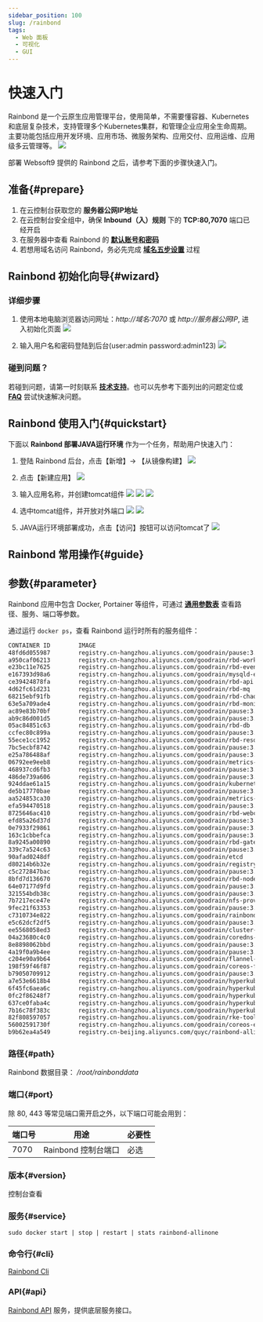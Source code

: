 ```yaml
---
sidebar_position: 100
slug: /rainbond
tags:
  - Web 面板
  - 可视化
  - GUI
---
```


# 快速入门

Rainbond 是一个云原生应用管理平台，使用简单，不需要懂容器、Kubernetes和底层复杂技术，支持管理多个Kubernetes集群，和管理企业应用全生命周期。主要功能包括应用开发环境、应用市场、微服务架构、应用交付、应用运维、应用级多云管理等。
![](https://libs.websoft9.com/Websoft9/DocsPicture/zh/rainbond/rainbond-main-websoft9.png)

部署 Websoft9 提供的 Rainbond 之后，请参考下面的步骤快速入门。

## 准备{#prepare}

1. 在云控制台获取您的 **服务器公网IP地址** 
2. 在云控制台安全组中，确保 **Inbound（入）规则** 下的 **TCP:80,7070** 端口已经开启
3. 在服务器中查看 Rainbond 的 **[默认账号和密码](./user/credentials)**  
4. 若想用域名访问 Rainbond，务必先完成 **[域名五步设置](./administrator/domain_step)** 过程

## Rainbond 初始化向导{#wizard}

### 详细步骤

1. 使用本地电脑浏览器访问网址：*http://域名:7070* 或 *http://服务器公网IP*, 进入初始化页面
   ![](https://libs.websoft9.com/Websoft9/DocsPicture/zh/rainbond/rainbond-login-websoft9.png)

2. 输入用户名和密码登陆到后台(user:admin password:admin123)
   ![](https://libs.websoft9.com/Websoft9/DocsPicture/zh/rainbond/rainbond-main-websoft9.png)

### 碰到问题？

若碰到问题，请第一时刻联系 **[技术支持](./helpdesk)**。也可以先参考下面列出的问题定位或  **[FAQ](./faq#setup)** 尝试快速解决问题。

## Rainbond 使用入门{#quickstart}

下面以 **Rainbond 部署JAVA运行环境** 作为一个任务，帮助用户快速入门：

1. 登陆 Rainbond 后台，点击【新增】-> 【从镜像构建】
   ![](https://libs.websoft9.com/Websoft9/DocsPicture/zh/rainbond/rainbond-createapp-websoft9.png)

2. 点击【新建应用】
   ![](https://libs.websoft9.com/Websoft9/DocsPicture/zh/rainbond/rainbond-newapp-websoft9.png)

3. 输入应用名称，并创建tomcat组件
   ![](https://libs.websoft9.com/Websoft9/DocsPicture/zh/rainbond/rainbond-createok-websoft9.png)
   ![](https://libs.websoft9.com/Websoft9/DocsPicture/zh/rainbond/rainbond-tomcat-websoft9.png)
   ![](https://libs.websoft9.com/Websoft9/DocsPicture/zh/rainbond/rainbond-tomcat2-websoft9.png)

4. 选中tomcat组件，并开放对外端口
   ![](https://libs.websoft9.com/Websoft9/DocsPicture/zh/rainbond/rainbond-tomcatclick-websoft9.png)
   ![](https://libs.websoft9.com/Websoft9/DocsPicture/zh/rainbond/rainbond-tomcatport-websoft9.png)

5. JAVA运行环境部署成功，点击【访问】按钮可以访问tomcat了
   ![](https://libs.websoft9.com/Websoft9/DocsPicture/zh/rainbond/rainbond-complete-websoft9.png)

## Rainbond 常用操作{#guide}


## 参数{#parameter}

Rainbond 应用中包含 Docker, Portainer 等组件，可通过 **[通用参数表](./administrator/parameter)** 查看路径、服务、端口等参数。 

通过运行 `docker ps`，查看 Rainbond 运行时所有的服务组件：   

```bash
CONTAINER ID        IMAGE                                                                        COMMAND                  CREATED             STATUS              PORTS                    NAMES
48fd6d055987        registry.cn-hangzhou.aliyuncs.com/goodrain/pause:3.2                         "/pause"                 3 hours ago         Up 3 hours                                   k8s_POD_app-2c5561f2-tomcat-6f6c486786-8sbzp_7206225c648043db8a8af3f61bd70ed9_859d87f9-63eb-4446-94df-69a75c9b1d1a_0
a950caf06213        registry.cn-hangzhou.aliyuncs.com/goodrain/rbd-worker                        "/run/entrypoint.sh …"   3 hours ago         Up 3 hours                                   k8s_rbd-worker_rbd-worker-5779b7985b-hnrjl_rbd-system_7ca6da4a-95c3-4970-8109-5d57a30ca0e1_0
e23bc11e7625        registry.cn-hangzhou.aliyuncs.com/goodrain/rbd-eventlog                      "/run/entrypoint.sh …"   3 hours ago         Up 3 hours                                   k8s_rbd-eventlog_rbd-eventlog-0_rbd-system_f55dcd27-eec2-454f-bb95-bc0f2f1e50e6_0
e167393d98a6        registry.cn-hangzhou.aliyuncs.com/goodrain/mysqld-exporter                   "/bin/mysqld_exporter"   3 hours ago         Up 3 hours                                   k8s_rbd-db-exporter_rbd-db-0_rbd-system_5c8af9af-42be-4e89-8f1c-03cb28882ea3_0
ce39424878fa        registry.cn-hangzhou.aliyuncs.com/goodrain/rbd-api                           "/run/entrypoint.sh …"   3 hours ago         Up 3 hours                                   k8s_rbd-api_rbd-api-6f79cff696-2vz5p_rbd-system_1e60e3ff-8c87-4d38-a678-c4fe5960b3e8_0
4d62fc61d231        registry.cn-hangzhou.aliyuncs.com/goodrain/rbd-mq                            "/run/entrypoint.sh …"   3 hours ago         Up 3 hours                                   k8s_rbd-mq_rbd-mq-65975b5cd5-rklwc_rbd-system_65fa516e-3e3f-4b60-b0ae-d19c67df26e4_0
68215ebf91fb        registry.cn-hangzhou.aliyuncs.com/goodrain/rbd-chaos                         "/run/entrypoint.sh …"   3 hours ago         Up 3 hours                                   k8s_rbd-chaos_rbd-chaos-xcdsg_rbd-system_d0be317b-9f0d-4e0a-a721-290b925a22ad_0
63e5a709ade4        registry.cn-hangzhou.aliyuncs.com/goodrain/rbd-monitor                       "/run/entrypoint.sh …"   3 hours ago         Up 3 hours                                   k8s_rbd-monitor_rbd-monitor-0_rbd-system_98a7b6ce-f191-4220-a945-289ec18c1e02_0
ac89e83b70bf        registry.cn-hangzhou.aliyuncs.com/goodrain/pause:3.2                         "/pause"                 3 hours ago         Up 3 hours                                   k8s_POD_rbd-worker-5779b7985b-hnrjl_rbd-system_7ca6da4a-95c3-4970-8109-5d57a30ca0e1_0
ab9c86d001d5        registry.cn-hangzhou.aliyuncs.com/goodrain/pause:3.2                         "/pause"                 3 hours ago         Up 3 hours                                   k8s_POD_rbd-eventlog-0_rbd-system_f55dcd27-eec2-454f-bb95-bc0f2f1e50e6_0
05ac84851c63        registry.cn-hangzhou.aliyuncs.com/goodrain/rbd-db                            "/entrypoint.sh mysq…"   3 hours ago         Up 3 hours                                   k8s_rbd-db_rbd-db-0_rbd-system_5c8af9af-42be-4e89-8f1c-03cb28882ea3_0
ccfec80c899a        registry.cn-hangzhou.aliyuncs.com/goodrain/pause:3.2                         "/pause"                 3 hours ago         Up 3 hours                                   k8s_POD_rbd-api-6f79cff696-2vz5p_rbd-system_1e60e3ff-8c87-4d38-a678-c4fe5960b3e8_0
55ece1cc1952        registry.cn-hangzhou.aliyuncs.com/goodrain/rbd-resource-proxy                "/run/docker-entrypo…"   3 hours ago         Up 3 hours                                   k8s_rbd-resource-proxy_rbd-resource-proxy-cd8f4c484-75rsq_rbd-system_8bf06a88-e68f-4d67-8b23-9342f5488e99_0
7bc5ecbf8742        registry.cn-hangzhou.aliyuncs.com/goodrain/pause:3.2                         "/pause"                 3 hours ago         Up 3 hours                                   k8s_POD_rbd-mq-65975b5cd5-rklwc_rbd-system_65fa516e-3e3f-4b60-b0ae-d19c67df26e4_0
e25a786488af        registry.cn-hangzhou.aliyuncs.com/goodrain/pause:3.2                         "/pause"                 3 hours ago         Up 3 hours                                   k8s_POD_rbd-chaos-xcdsg_rbd-system_d0be317b-9f0d-4e0a-a721-290b925a22ad_0
06792ee9eeb8        registry.cn-hangzhou.aliyuncs.com/goodrain/metrics-scraper                   "/metrics-sidecar"       3 hours ago         Up 3 hours                                   k8s_dashboard-metrics-scraper_dashboard-metrics-scraper-7db45b8bb4-zkgh4_rbd-system_08838266-aebb-45c6-9eba-f4d530a59f6d_0
468937cd6fb3        registry.cn-hangzhou.aliyuncs.com/goodrain/pause:3.2                         "/pause"                 3 hours ago         Up 3 hours                                   k8s_POD_rbd-monitor-0_rbd-system_98a7b6ce-f191-4220-a945-289ec18c1e02_0
486de739a606        registry.cn-hangzhou.aliyuncs.com/goodrain/pause:3.2                         "/pause"                 3 hours ago         Up 3 hours                                   k8s_POD_rbd-db-0_rbd-system_5c8af9af-42be-4e89-8f1c-03cb28882ea3_0
924ddae61a15        registry.cn-hangzhou.aliyuncs.com/goodrain/kubernetes-dashboard              "/dashboard --insecu…"   3 hours ago         Up 3 hours                                   k8s_kubernetes-dashboard_kubernetes-dashboard-fbd4fb949-vlccz_rbd-system_9f07e94c-36e5-4fcb-b4cd-5bce84c817eb_0
de5b17770bae        registry.cn-hangzhou.aliyuncs.com/goodrain/pause:3.2                         "/pause"                 3 hours ago         Up 3 hours                                   k8s_POD_rbd-resource-proxy-cd8f4c484-75rsq_rbd-system_8bf06a88-e68f-4d67-8b23-9342f5488e99_0
aa524853ca30        registry.cn-hangzhou.aliyuncs.com/goodrain/metrics-server                    "/metrics-server --c…"   3 hours ago         Up 3 hours                                   k8s_metrics-server_metrics-server-7f6bc6ff74-hcf4c_rbd-system_e4bbfc56-1699-43ac-8de2-bf9b4e77866c_0
efa594470518        registry.cn-hangzhou.aliyuncs.com/goodrain/pause:3.2                         "/pause"                 3 hours ago         Up 3 hours                                   k8s_POD_dashboard-metrics-scraper-7db45b8bb4-zkgh4_rbd-system_08838266-aebb-45c6-9eba-f4d530a59f6d_0
8725646ac410        registry.cn-hangzhou.aliyuncs.com/goodrain/rbd-webcli                        "/entrypoint.sh --ho…"   3 hours ago         Up 3 hours                                   k8s_rbd-webcli_rbd-webcli-5b9584565f-n6x4t_rbd-system_1b2b2f8c-ffe8-4a28-9e07-1474c0002cb6_0
efd85a26d37d        registry.cn-hangzhou.aliyuncs.com/goodrain/pause:3.2                         "/pause"                 3 hours ago         Up 3 hours                                   k8s_POD_kubernetes-dashboard-fbd4fb949-vlccz_rbd-system_9f07e94c-36e5-4fcb-b4cd-5bce84c817eb_0
0e7933f29861        registry.cn-hangzhou.aliyuncs.com/goodrain/pause:3.2                         "/pause"                 3 hours ago         Up 3 hours                                   k8s_POD_metrics-server-7f6bc6ff74-hcf4c_rbd-system_e4bbfc56-1699-43ac-8de2-bf9b4e77866c_0
163c1cbbefca        registry.cn-hangzhou.aliyuncs.com/goodrain/pause:3.2                         "/pause"                 3 hours ago         Up 3 hours                                   k8s_POD_rbd-webcli-5b9584565f-n6x4t_rbd-system_1b2b2f8c-ffe8-4a28-9e07-1474c0002cb6_0
8a9245a00890        registry.cn-hangzhou.aliyuncs.com/goodrain/rbd-gateway                       "/run/entrypoint.sh …"   3 hours ago         Up 3 hours                                   k8s_rbd-gateway_rbd-gateway-8b9fl_rbd-system_f3f1be30-fce8-433a-9146-e524aea5cfbe_0
339c7a524c63        registry.cn-hangzhou.aliyuncs.com/goodrain/pause:3.2                         "/pause"                 3 hours ago         Up 3 hours                                   k8s_POD_rbd-gateway-8b9fl_rbd-system_f3f1be30-fce8-433a-9146-e524aea5cfbe_0
90afad0248df        registry.cn-hangzhou.aliyuncs.com/goodrain/etcd                              "/usr/local/bin/etcd…"   3 hours ago         Up 3 hours                                   k8s_rbd-etcd_rbd-etcd-0_rbd-system_5601a306-812f-477d-aa2f-2c3669ff17e8_0
d80214b6b32e        registry.cn-hangzhou.aliyuncs.com/goodrain/registry                          "/entrypoint.sh /etc…"   3 hours ago         Up 3 hours                                   k8s_rbd-hub_rbd-hub-64777d89d8-c79lq_rbd-system_22e6478e-6f4a-4e31-9dcc-5e2109b9debc_0
c5c272847bac        registry.cn-hangzhou.aliyuncs.com/goodrain/pause:3.2                         "/pause"                 3 hours ago         Up 3 hours                                   k8s_POD_rbd-etcd-0_rbd-system_5601a306-812f-477d-aa2f-2c3669ff17e8_0
8bfd7d136670        registry.cn-hangzhou.aliyuncs.com/goodrain/rbd-node                          "/run/entrypoint.sh …"   3 hours ago         Up 3 hours                                   k8s_rbd-node_rbd-node-qdxt9_rbd-system_59ba2fa2-17bc-4489-829f-5c9f0465a807_0
64e07177d9fd        registry.cn-hangzhou.aliyuncs.com/goodrain/pause:3.2                         "/pause"                 3 hours ago         Up 3 hours                                   k8s_POD_rbd-hub-64777d89d8-c79lq_rbd-system_22e6478e-6f4a-4e31-9dcc-5e2109b9debc_0
321554bdb38c        registry.cn-hangzhou.aliyuncs.com/goodrain/pause:3.2                         "/pause"                 3 hours ago         Up 3 hours                                   k8s_POD_rbd-node-qdxt9_rbd-system_59ba2fa2-17bc-4489-829f-5c9f0465a807_0
7b7217ece47e        registry.cn-hangzhou.aliyuncs.com/goodrain/nfs-provisioner                   "/nfs-provisioner -p…"   3 hours ago         Up 3 hours                                   k8s_nfs-provisioner_nfs-provisioner-0_rbd-system_28de5f5b-24d2-4f5c-bafe-efabb0282bd9_0
9fec21f63353        registry.cn-hangzhou.aliyuncs.com/goodrain/pause:3.2                         "/pause"                 3 hours ago         Up 3 hours                                   k8s_POD_nfs-provisioner-0_rbd-system_28de5f5b-24d2-4f5c-bafe-efabb0282bd9_0
c7310734e822        registry.cn-hangzhou.aliyuncs.com/goodrain/rainbond-operator                 "/manager --leader-e…"   3 hours ago         Up 3 hours                                   k8s_rainbond-operator_rainbond-operator-6bd98956b7-mq9bn_rbd-system_55244d30-b341-4253-8cb2-7935ec8478f7_0
e5c62dcf2df5        registry.cn-hangzhou.aliyuncs.com/goodrain/pause:3.2                         "/pause"                 3 hours ago         Up 3 hours                                   k8s_POD_rainbond-operator-6bd98956b7-mq9bn_rbd-system_55244d30-b341-4253-8cb2-7935ec8478f7_0
ee5568058ed3        registry.cn-hangzhou.aliyuncs.com/goodrain/cluster-proportional-autoscaler   "/cluster-proportion…"   3 hours ago         Up 3 hours                                   k8s_autoscaler_coredns-autoscaler-74cd6f74d9-97prw_kube-system_8c08dd66-26a6-4ed2-8a6e-61631f7e639f_0
04a23680c4c0        registry.cn-hangzhou.aliyuncs.com/goodrain/coredns-coredns                   "/coredns -conf /etc…"   3 hours ago         Up 3 hours                                   k8s_coredns_coredns-8644d6bd8c-kpxrj_kube-system_3df75cc6-e6c3-49a4-9e15-20641911d5f9_0
8e8898062bbd        registry.cn-hangzhou.aliyuncs.com/goodrain/pause:3.2                         "/pause"                 3 hours ago         Up 3 hours                                   k8s_POD_coredns-autoscaler-74cd6f74d9-97prw_kube-system_8c08dd66-26a6-4ed2-8a6e-61631f7e639f_0
4a19f0a9b4ee        registry.cn-hangzhou.aliyuncs.com/goodrain/pause:3.2                         "/pause"                 3 hours ago         Up 3 hours                                   k8s_POD_coredns-8644d6bd8c-kpxrj_kube-system_3df75cc6-e6c3-49a4-9e15-20641911d5f9_0
c204e90a9b64        registry.cn-hangzhou.aliyuncs.com/goodrain/flannel-cni                       "/install-cni.sh"        3 hours ago         Up 3 hours                                   k8s_install-cni_kube-flannel-mbbcx_kube-system_022e0962-b5db-4371-bcf1-52ae14902a4a_0
198f59f46f87        registry.cn-hangzhou.aliyuncs.com/goodrain/coreos-flannel                    "/opt/bin/flanneld -…"   3 hours ago         Up 3 hours                                   k8s_kube-flannel_kube-flannel-mbbcx_kube-system_022e0962-b5db-4371-bcf1-52ae14902a4a_0
b79050709912        registry.cn-hangzhou.aliyuncs.com/goodrain/pause:3.2                         "/pause"                 3 hours ago         Up 3 hours                                   k8s_POD_kube-flannel-mbbcx_kube-system_022e0962-b5db-4371-bcf1-52ae14902a4a_0
a7e53e6618b4        registry.cn-hangzhou.aliyuncs.com/goodrain/hyperkube:v1.19.6-rke             "/opt/rke-tools/entr…"   3 hours ago         Up 3 hours                                   kube-proxy
6f45fc6aea6c        registry.cn-hangzhou.aliyuncs.com/goodrain/hyperkube:v1.19.6-rke             "/opt/rke-tools/entr…"   3 hours ago         Up 3 hours                                   kubelet
0fc2f86248f7        registry.cn-hangzhou.aliyuncs.com/goodrain/hyperkube:v1.19.6-rke             "/opt/rke-tools/entr…"   3 hours ago         Up 3 hours                                   kube-scheduler
637ce0faba4c        registry.cn-hangzhou.aliyuncs.com/goodrain/hyperkube:v1.19.6-rke             "/opt/rke-tools/entr…"   3 hours ago         Up 3 hours                                   kube-controller-manager
7b16c78f383c        registry.cn-hangzhou.aliyuncs.com/goodrain/hyperkube:v1.19.6-rke             "/opt/rke-tools/entr…"   3 hours ago         Up 3 hours                                   kube-apiserver
82f808597057        registry.cn-hangzhou.aliyuncs.com/goodrain/rke-tools:v0.1.68                 "/docker-entrypoint.…"   3 hours ago         Up 3 hours                                   etcd-rolling-snapshots
56002591730f        registry.cn-hangzhou.aliyuncs.com/goodrain/coreos-etcd:v3.4.13-rke           "/usr/local/bin/etcd…"   3 hours ago         Up 3 hours                                   etcd
b9b62ea4a549        registry.cn-beijing.aliyuncs.com/quyc/rainbond-allinone:v1.2                 "/usr/bin/supervisord"   3 hours ago         Up 3 hours          0.0.0.0:7070->7070/tcp   rainbond-allinone

```

### 路径{#path}

Rainbond 数据目录： */root/rainbonddata*    

### 端口{#port}

除 80, 443 等常见端口需开启之外，以下端口可能会用到：  

| 端口号 | 用途                                          | 必要性 |
| ------ | --------------------------------------------- | ------ |
| 7070   | Rainbond 控制台端口 | 必选   |

### 版本{#version}

控制台查看

### 服务{#service}

```shell
sudo docker start | stop | restart | stats rainbond-allinone
```

### 命令行{#cli}

[Rainbond Cli](https://www.rainbond.com/docs/ops-guide/tools/grctl)

### API{#api}

[Rainbond API](https://www.rainbond.com/docs/ops-guide/component/rbd-api/) 服务，提供底层服务接口。